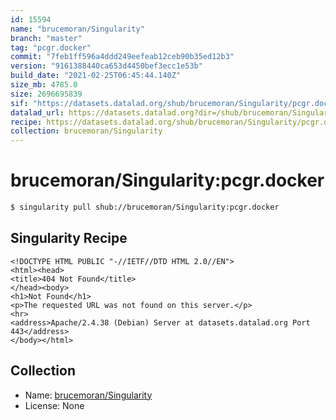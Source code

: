 ```yaml
---
id: 15594
name: "brucemoran/Singularity"
branch: "master"
tag: "pcgr.docker"
commit: "7feb1ff596a4ddd249eefeab12ceb90b35ed12b3"
version: "9161388440ca653d4450bef3ecc1e53b"
build_date: "2021-02-25T06:45:44.140Z"
size_mb: 4785.0
size: 2696695839
sif: "https://datasets.datalad.org/shub/brucemoran/Singularity/pcgr.docker/2021-02-25-7feb1ff5-91613884/9161388440ca653d4450bef3ecc1e53b.sif"
datalad_url: https://datasets.datalad.org?dir=/shub/brucemoran/Singularity/pcgr.docker/2021-02-25-7feb1ff5-91613884/
recipe: https://datasets.datalad.org/shub/brucemoran/Singularity/pcgr.docker/2021-02-25-7feb1ff5-91613884/Singularity
collection: brucemoran/Singularity
---
```


# brucemoran/Singularity:pcgr.docker

```bash
$ singularity pull shub://brucemoran/Singularity:pcgr.docker
```

## Singularity Recipe

```singularity
<!DOCTYPE HTML PUBLIC "-//IETF//DTD HTML 2.0//EN">
<html><head>
<title>404 Not Found</title>
</head><body>
<h1>Not Found</h1>
<p>The requested URL was not found on this server.</p>
<hr>
<address>Apache/2.4.38 (Debian) Server at datasets.datalad.org Port 443</address>
</body></html>
```

## Collection

 - Name: [brucemoran/Singularity](https://github.com/brucemoran/Singularity)
 - License: None

